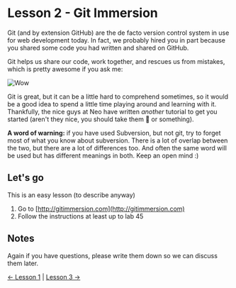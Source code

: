 # Lesson 2 - Git Immersion

Git (and by extension GitHub) are the de facto version control system in use for web development today. In fact, we probably hired you in part because you shared some code you had written and shared on GitHub.

Git helps us share our code, work together, and rescues us from mistakes, which is pretty awesome if you ask me:

![Wow](http://www.reactiongifs.com/wp-content/uploads/2013/08/when-your-favorite-tv-show-comes-back-from-a-break.gif)

Git is great, but it can be a little hard to comprehend sometimes, so it would be a good idea to spend a little time playing around and learning with it. Thankfully, the nice guys at Neo have written _another_ tutorial to get you started (aren't they nice, you should take them :cake: or something).

**A word of warning:** if you have used Subversion, but not git, try to forget most of what you know about subversion. There is a lot of overlap between the two, but there are a lot of differences too. And often the same word will be used but has different meanings in both. Keep an open mind :)

## Let's go

This is an easy lesson (to describe anyway)

1. Go to [http://gitimmersion.com](http://gitimmersion.com)
2. Follow the instructions at least up to lab 45

## Notes

Again if you have questions, please write them down so we can discuss them later.


[← Lesson 1](1-Ruby-Koans.md) | [Lesson 3 →](3-HTTP.md)
